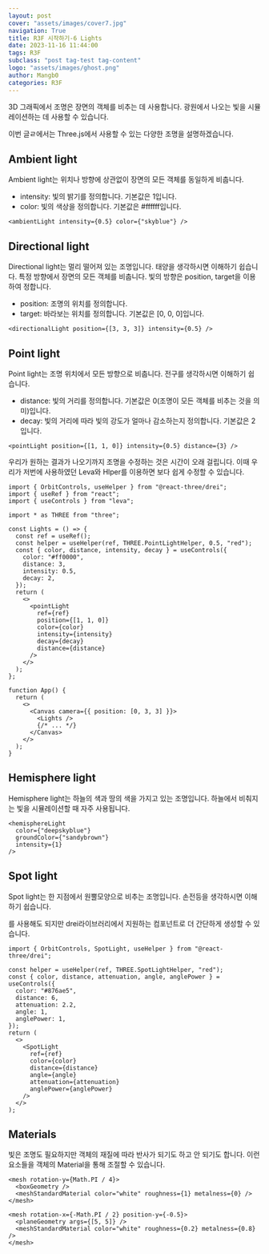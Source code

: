 ```yaml
---
layout: post
cover: "assets/images/cover7.jpg"
navigation: True
title: R3F 시작하기-6 Lights
date: 2023-11-16 11:44:00
tags: R3F
subclass: "post tag-test tag-content"
logo: "assets/images/ghost.png"
author: Mangb0
categories: R3F
---
```


3D 그래픽에서 조명은 장면의 객체를 비추는 데 사용합니다.
광원에서 나오는 빛을 시뮬레이션하는 데 사용할 수 있습니다.

이번 글ㄹ에서는 Three.js에서 사용할 수 있는 다양한 조명을 설명하겠습니다.

## Ambient light

Ambient light는 위치나 방향에 상관없이 장면의 모든 객체를 동일하게 비춥니다.

- intensity: 빛의 밝기를 정의합니다. 기본값은 1입니다.
- color: 빛의 색상을 정의합니다. 기본값은 #ffffff입니다.

```
<ambientLight intensity={0.5} color={"skyblue"} />
```

## Directional light

Directional light는 멀리 떨어져 있는 조명입니다.
태양을 생각하시면 이해하기 쉽습니다.
특정 방향에서 장면의 모든 객체를 비춥니다.
빛의 방향은 position, target을 이용하여 정합니다.

- position: 조명의 위치를 정의합니다.
- target: 바라보는 위치를 정의합니다. 기본값은 [0, 0, 0]입니다.

```
<directionalLight position={[3, 3, 3]} intensity={0.5} />
```

## Point light

Point light는 조명 위치에서 모든 방향으로 비춥니다.
전구를 생각하시면 이해하기 쉽습니다.

- distance: 빛의 거리를 정의합니다. 기본값은 0(조명이 모든 객체를 비추는 것을 의미)입니다.
- decay: 빛의 거리에 따라 빛의 강도가 얼마나 감소하는지 정의합니다. 기본값은 2입니다.

```
<pointLight position={[1, 1, 0]} intensity={0.5} distance={3} />
```

우리가 원하는 결과가 나오기까지 조명을 수정하는 것은 시간이 오래 걸립니다.
이때 우리가 저번에 사용하였던 Leva와 Hlper를 이용하면 보다 쉽게 수정할 수 있습니다.

```
import { OrbitControls, useHelper } from "@react-three/drei";
import { useRef } from "react";
import { useControls } from "leva";

import * as THREE from "three";

const Lights = () => {
  const ref = useRef();
  const helper = useHelper(ref, THREE.PointLightHelper, 0.5, "red");
  const { color, distance, intensity, decay } = useControls({
    color: "#ff0000",
    distance: 3,
    intensity: 0.5,
    decay: 2,
  });
  return (
    <>
      <pointLight
        ref={ref}
        position={[1, 1, 0]}
        color={color}
        intensity={intensity}
        decay={decay}
        distance={distance}
      />
    </>
  );
};

function App() {
  return (
    <>
      <Canvas camera={{ position: [0, 3, 3] }}>
        <Lights />
        {/* ... */}
      </Canvas>
    </>
  );
}
```

## Hemisphere light

Hemisphere light는 하늘의 색과 땅의 색을 가지고 있는 조명입니다. 하늘에서 비춰지는 빛을 시뮬레이션할 때 자주 사용됩니다.

```
<hemisphereLight
  color={"deepskyblue"}
  groundColor={"sandybrown"}
  intensity={1}
/>
```

## Spot light

Spot light는 한 지점에서 원뿔모양으로 비추는 조명입니다.
손전등을 생각하시면 이해하기 쉽습니다.

<spotLight />를 사용해도 되지만 drei라이브러리에서 지원하는 <Spotlight />컴포넌트로 더 간단하게 생성할 수 있습니다.

```
import { OrbitControls, SpotLight, useHelper } from "@react-three/drei";

const helper = useHelper(ref, THREE.SpotLightHelper, "red");
const { color, distance, attenuation, angle, anglePower } = useControls({
  color: "#876ae5",
  distance: 6,
  attenuation: 2.2,
  angle: 1,
  anglePower: 1,
});
return (
  <>
    <SpotLight
      ref={ref}
      color={color}
      distance={distance}
      angle={angle}
      attenuation={attenuation}
      anglePower={anglePower}
    />
  </>
);
```

## Materials

빛은 조명도 필요하지만 객체의 재질에 따라 반사가 되기도 하고 안 되기도 합니다. 이런 요소들을 객체의 Material을 통해 조절할 수 있습니다.

```
<mesh rotation-y={Math.PI / 4}>
  <boxGeometry />
  <meshStandardMaterial color="white" roughness={1} metalness={0} />
</mesh>

<mesh rotation-x={-Math.PI / 2} position-y={-0.5}>
  <planeGeometry args={[5, 5]} />
  <meshStandardMaterial color="white" roughness={0.2} metalness={0.8} />
</mesh>
```
